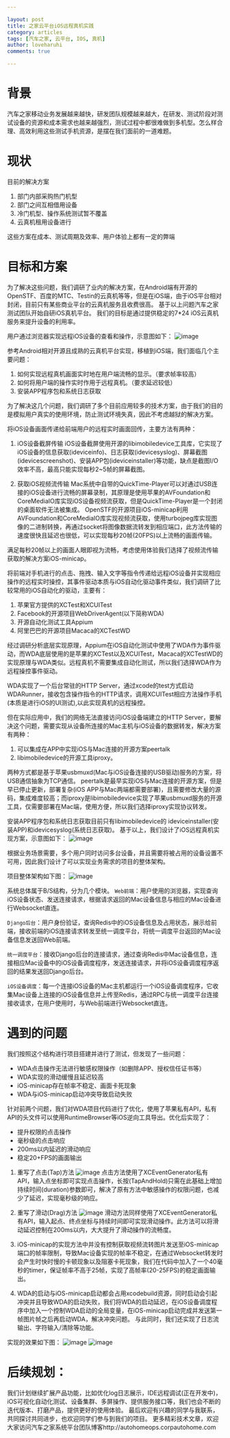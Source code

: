 ```yaml
---

layout: post
title: 之家云平台iOS远程真机实践
category: articles
tags: [汽车之家, 云平台, IOS, 真机]
author: loveharuhi
comments: true

---
```

# 背景

汽车之家移动业务发展越来越快，研发团队规模越来越大，在研发、测试阶段对测试设备的资源和成本需求也越来越强烈，测试过程中都很难做到多机型。怎么样合理、高效利用这些测试手机资源，是摆在我们面前的一道难题。

# 现状

目前的解决方案

1. 部门内部采购热门机型
2. 部门之间互相借用设备
3. 冷门机型、操作系统测试暂不覆盖
4. 云真机租用设备进行

这些方案在成本、测试周期及效率、用户体验上都有一定的弊端

# 目标和方案
为了解决这些问题，我们调研了业内的解决方案，在Android端有开源的OpenSTF、百度的MTC、Testin的云真机等等，但是在iOS端，由于iOS平台相对封闭，目前只有某些商业平台的云真机服务且收费很高。
基于以上问题汽车之家测试团队开始自研iOS真机平台。
我们的目标是通过提供稳定的7*24 iOS云真机服务来提升设备的利用率。

用户通过浏览器实现远程iOS设备的查看和操作，示意图如下：
![image](/images/test/device.png)

参考Android相对开源且成熟的云真机平台实现，移植到iOS端，我们面临几个主要问题：
 
 1. 如何实现远程真机画面实时地在用户端流畅的显示。（要求帧率较高）
 2. 如何将用户端的操作实时作用于远程真机。（要求延迟较低）
 3. 安装APP程序包和系统日志获取

为了解决这几个问题，我们调研了多个目前应用较多的技术方案，由于我们的目的是模拟用户真实的使用环境，防止测试环境失真，因此不考虑越狱的解决方案。

将iOS设备画面传递给前端用户的远程实时画面回传，主要方法有两种：

1. iOS设备截屏传输
iOS设备截屏使用开源的libimobiledevice工具库，它实现了iOS设备的信息获取(ideviceinfo)、日志获取(idevicesyslog)、屏幕截图(idevicescreenshot)、安装APP包(ideviceinstaller)等功能，缺点是截图I/O效率不高，最高只能实现每秒2~5帧的屏幕截图。

2. 获取iOS视频流传输
Mac系统中自带的QuickTime-Player可以对通过USB连接的iOS设备进行流畅的屏幕录制，其原理是使用苹果的AVFoundation和CoreMediaIO库实现iOS设备视频流获取，但是QuickTime-Player是一个封闭的桌面软件无法被集成。
OpenSTF的开源项目iOS-minicap利用AVFoundation和CoreMediaIO库实现视频流获取，使用turbojpeg库实现图像的二进制转换，再通过socket将图像数据流转发到相应端口，此方法传输的速度很快且延迟也很低，可以实现每秒20帧(20FPS)以上流畅的画面传输。

满足每秒20帧以上的画面人眼即视为流畅，考虑使用体验我们选择了视频流传输获取的解决方案iOS-minicap。

将前端对手机进行的点击、拖拽、输入文字等指令传递给远程iOS设备并实现相应操作的远程实时操控，其事件驱动本质与iOS自动化驱动事件类似，我们调研了比较常用的iOS自动化的驱动，主要有：

1. 苹果官方提供的XCTest和XCUITest
2. Facebook的开源项目WebDriverAgent(以下简称WDA)
3. 开源自动化测试工具Appium
4. 阿里巴巴的开源项目Macaca的XCTestWD

经过调研分析底层实现原理，Appium在iOS自动化测试中使用了WDA作为事件驱动，而WDA底层使用的是苹果的XCTest以及XCUITest，Macaca的XCTestWD的实现原理与WDA类似。远程真机不需要集成自动化测试，所以我们选择WDA作为远程操控事件驱动。

WDA实现了一个后台常驻的HTTP Server，通过xcode的test方式启动WDARunner，接收包含操作指令的HTTP请求，调用XCUITest相应方法操作手机(本质是进行iOS的UI测试),以此实现真机的远程操控。

但在实际应用中，我们的网络无法直接访问iOS设备端建立的HTTP Server，要解决这个问题，需要实现从设备所连接的Mac主机与iOS设备的数据转发，解决方案有两种：

1. 可以集成在APP中实现iOS与Mac连接的开源方案peertalk
2. libimobiledevice的开源工具iproxy。

两种方式都是基于苹果usbmuxd(Mac与iOS设备连接的USB驱动)服务的方案，将USB通信抽象为TCP通信。
peertalk是最早实现iOS与Mac连接的开源方案，但是早已停止更新，部署复杂(iOS APP与Mac两端都需要部署)，且需要修改大量的源码，集成难度较高；而iproxy是libimobiledevice实现了苹果usbmuxd服务的开源工具，仅需要部署在Mac端，使用方便，所以我们选择iproxy实现协议转发。

安装APP程序包和系统日志获取目前只有libimobiledevice的 ideviceinstaller(安装APP)和idevicesyslog(系统日志获取)。
基于以上，我们设计了iOS远程真机实现方案，示意图如下：
![image](/images/test/log.png)

根据业务场景需要，多个用户同时访问多台设备，并且需要将被占用的设备设置不可用，因此我们设计了可以实现业务需求的项目的整体架构。

项目整体架构如下图：
![image](/images/test/arch.png)

系统总体属于B/S结构，分为几个模块。
`Web前端`：用户使用的浏览器，实现查询iOS设备状态、发送连接请求，根据请求返回的Mac设备信息与相应的Mac设备进行Websocket直连。

`Django后台`：用户身份验证，查询Redis中的iOS设备信息及占用状态，展示给前端，接收前端的iOS连接请求转发至统一调度平台，将统一调度平台返回的Mac设备信息发送回Web前端。

`统一调度平台`：接收Django后台的连接请求，通过查询Redis中Mac设备信息，连接相应Mac设备中的iOS设备调度程序，发送连接请求，并将iOS设备调度程序返回的结果发送回Django后台。

`iOS设备调度`：每一个连接iOS设备的Mac主机都运行一个iOS设备调度程序，它收集Mac设备上连接的iOS设备信息并上传至Redis，通过RPC与统一调度平台连接接收请求，在用户使用时，与Web前端进行Websocket直连。

# 遇到的问题
我们按照这个结构进行项目搭建并进行了测试，但发现了一些问题：

* WDA点击操作无法进行敏感权限操作（如删除APP、授权信任证书等）
* WDA实现的滑动缓慢且延迟较高
* iOS-minicap存在帧率不稳定、画面卡死现象
* WDA与iOS-minicap启动冲突导致启动失败

针对前两个问题，我们对WDA项目代码进行了优化，使用了苹果私有API，私有API的头文件可以使用RuntimeBrowser等iOS逆向工具导出。优化后实现了：

* 提升权限的点击操作
* 毫秒级的点击响应
* 200ms以内延迟的滑动响应
* 稳定20+FPS的画面输出


1. 重写了点击(Tap)方法
![image](/images/test/code.png)
点击方法使用了XCEventGenerator私有API，输入点坐标即可实现点击操作，长按(TapAndHold)只需在此基础上增加持续时间(duration)参数即可，解决了原有方法中敏感操作的权限问题，也减少了延迟，实现毫秒级的响应。

2. 重写了滑动(Drag)方法
![image](/images/test/code1.png)
滑动方法同样使用了XCEventGenerator私有API，输入起点、终点坐标与持续时间即可实现滑动操作。此方法可以将滑动延迟控制在200ms以内，大大提升了滑动操作的流畅度。

3. iOS-minicap的实现方法中并没有控制获取视频流转图片发送至iOS-minicap端口的帧率限制，导致Mac设备实现的帧率不稳定，在通过Websocket转发时会产生时快时慢的卡顿现象以及阻塞卡死现象，我们在代码中加入了一个40毫秒的timer，保证帧率不高于25帧，实现了高帧率(20-25FPS)的稳定画面输出。

4. WDA的启动与iOS-minicap启动都会占用xcodebuild资源，同时启动会引起冲突并且导致WDA的启动失败，我们将WDA的启动延迟，在iOS设备调度程序中加入一个控制WDA启动的全局变量，在iOS-minicap启动完成并发送第一帧图片帧之后再启动WDA，解决冲突问题。
与此同时，我们还实现了日志流输出、字符输入/清除等功能。

实现的效果如下图：
![image](/images/test/res1.png)
![image](/images/test/res2.png)

# 后续规划：
我们计划继续扩展产品功能，比如优化log日志展示，IDE远程调试(正在开发中)，iOS可视化自动化测试、设备集群、多屏操作、提供服务接口等，我们也会不断的迭代版本、打磨产品，提供更好的使用体验。
最后欢迎有兴趣的同学与我联系，共同探讨共同进步，也欢迎同学们参与到我们的项目。
更多精彩技术文章，欢迎大家访问汽车之家系统平台团队博客http://autohomeops.corpautohome.com
